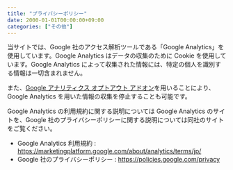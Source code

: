 ```yaml
---
title: "プライバシーポリシー"
date: 2000-01-01T00:00:00+09:00
categories: ["その他"]
---
```


当サイトでは、Google 社のアクセス解析ツールである「Google Analytics」を使用しています。Google Analytics はデータの収集のために Cookie を使用しています。Google Analytics によって収集された情報には、特定の個人を識別する情報は一切含まれません。

また、[Google アナリティクス オプトアウト アドオン](https://tools.google.com/dlpage/gaoptout?hl=ja)を用いることにより、Google Analytics を用いた情報の収集を停止することも可能です。

Google Analytics の利用規約に関する説明については Google Analytics のサイトを、Google 社のプライバシーポリシーに関する説明については同社のサイトをご覧ください。

- Google Analytics 利用規約 : <https://marketingplatform.google.com/about/analytics/terms/jp/>
- Google 社のプライバシーポリシー : <https://policies.google.com/privacy>
